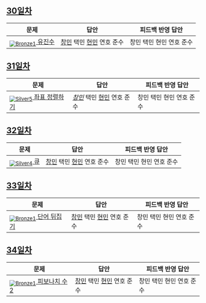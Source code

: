 [Unrated]: https://user-images.githubusercontent.com/33937365/126247607-85783912-c11a-4d50-ac36-8cc7dcb75cd2.png
[Bronze5]: https://user-images.githubusercontent.com/33937365/126247611-e362d727-17a4-4737-a232-5827e185ab7c.png
[Bronze4]: https://user-images.githubusercontent.com/33937365/126247612-89cbc675-e1d4-43a2-950b-1cb014dca697.png
[Bronze3]: https://user-images.githubusercontent.com/33937365/126247613-b8408610-7bc4-40f8-804f-a30a45ddbb68.png
[Bronze2]: https://user-images.githubusercontent.com/33937365/126247614-d85dc6ff-a520-4c00-82bd-eb593b156bd8.png
[Bronze1]: https://user-images.githubusercontent.com/33937365/126247616-04b2ab30-9891-4b7b-8cb4-38e99b97e834.png
[Silver5]: https://user-images.githubusercontent.com/33937365/126247618-38c5c905-672b-4d75-808e-8a7d45ea577d.png
[Silver4]: https://user-images.githubusercontent.com/33937365/126247620-ba2d1b96-b0aa-4b88-80c5-71569c69bbc3.png
[Silver3]: https://user-images.githubusercontent.com/33937365/126247621-1b55b7f4-3a79-4348-8a63-f00c1813853e.png
[Silver2]: https://user-images.githubusercontent.com/33937365/126247622-a83b30a9-6618-4593-b775-6f6730afd3f6.png
[Silver1]: https://user-images.githubusercontent.com/33937365/126247625-8d82f8ab-6f95-4ef8-a243-be31f548596e.png

## [30일차](Day30)

| 문제                 | 답안 | 피드백 반영 답안 |
| -------------------- | ---- | ---------------- |
| [<sub>![Bronze1]</sub> 유진수](https://www.acmicpc.net/problem/1356) | [창민](Day30/kcm_1356.cs) 택민 [현민](Day30/shm_1356.cs) 연호 준수 | 창민 택민 현민 연호 준수             |

## [31일차](Day31)

| 문제                 | 답안 | 피드백 반영 답안 |
| -------------------- | ---- | ---------------- |
| [<sub>![Silver5]</sub> 좌표 정렬하기](https://www.acmicpc.net/problem/11650) | *[창민](Day31/kcm_11650.cs)* 택민 [현민](Day31/shm_11650.cs) 연호 준수 | 창민 택민 현민 연호 준수             |

## [32일차](Day32)

| 문제                 | 답안 | 피드백 반영 답안 |
| -------------------- | ---- | ---------------- |
| [<sub>![Silver4]</sub> 큐](https://www.acmicpc.net/problem/10845) | [창민](Day32/kcm_10845.cs) 택민 [현민](Day32/shm_10845.cs) 연호 준수 | 창민 택민 현민 연호 준수             |

## [33일차](Day33)

| 문제                 | 답안 | 피드백 반영 답안 |
| -------------------- | ---- | ---------------- |
| [<sub>![Bronze1]</sub> 단어 뒤집기](https://www.acmicpc.net/problem/9093) | [창민](Day33/kcm_9093.cs) 택민 [현민](Day33/shm_9093.cs) 연호 준수 | 창민 택민 현민 연호 준수             |

## [34일차](Day34)

| 문제                 | 답안 | 피드백 반영 답안 |
| -------------------- | ---- | ---------------- |
| [<sub>![Bronze1]</sub> 피보나치 수 2](https://www.acmicpc.net/problem/2748) | [창민](Day34/kcm_2748.cs) 택민 [현민](Day34/shm_2748.cs) 연호 준수 | 창민 택민 현민 연호 준수             |

